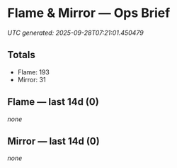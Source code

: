 # Flame & Mirror — Ops Brief
_UTC generated: 2025-09-28T07:21:01.450479_

## Totals
- Flame:  193
- Mirror: 31

## Flame — last 14d (0)
_none_

## Mirror — last 14d (0)
_none_